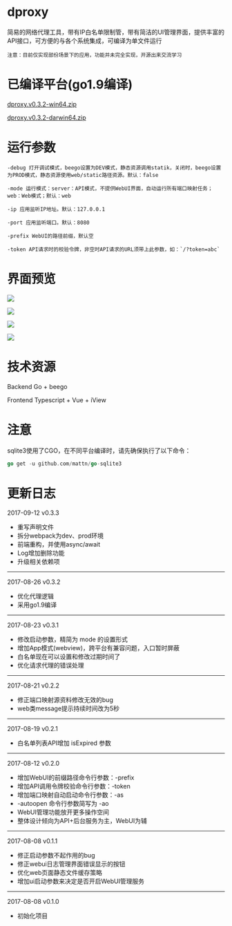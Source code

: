 # dproxy

简易的网络代理工具，带有IP白名单限制管，带有简洁的UI管理界面，提供丰富的API接口，可方便的与各个系统集成，可编译为单文件运行

`注意：目前仅实现部份场景下的应用，功能并未完全实现，开源出来交流学习`

# 已编译平台(go1.9编译)

[dproxy.v0.3.2-win64.zip](https://gitee.com/zaaksam/dproxy/attach_files/download?i=92441&u=http%3A%2F%2Ffiles.git.oschina.net%2Fgroup1%2FM00%2F01%2FC4%2FPaAvDFmgyzmAdNz8AI2NkJJek4w645.zip%3Ftoken%3D9e708713ce15ec3742dbb2fd03d8d331%26ts%3D1503710010%26attname%3Ddproxy.v0.3.2-win64.zip)

[dproxy.v0.3.2-darwin64.zip](https://gitee.com/zaaksam/dproxy/attach_files/download?i=92440&u=http%3A%2F%2Ffiles.git.oschina.net%2Fgroup1%2FM00%2F01%2FC4%2FPaAvDFmgyl2AfgPCAJs9F6U9POg114.zip%3Ftoken%3Da0ce4f9e35db771524a51cd7289bbc98%26ts%3D1503710010%26attname%3Ddproxy.v0.3.2-darwin64.zip)


# 运行参数

```
-debug 打开调试模式，beego设置为DEV模式，静态资源调用statik，关闭时，beego设置为PROD模式，静态资源使用web/static路径资源。默认：false

-mode 运行模式：server：API模式，不提供WebUI界面，自动运行所有端口映射任务；web：Web模式；默认：web

-ip 应用监听IP地址。默认：127.0.0.1

-port 应用监听端口。默认：8080

-prefix WebUI的路径前缀，默认空

-token API请求时的校验令牌，非空时API请求的URL须带上此参数，如：`/?token=abc`
```

# 界面预览

![](http://git.oschina.net/zaaksam/dproxy/attach_files/download?i=89952&u=http%3A%2F%2Ffiles.git.oschina.net%2Fgroup1%2FM00%2F01%2FA6%2FPaAvDFmJdUiANn77AAEfwxkjjsI886.png%3Ftoken%3D49dc2684cf356f1a51f522042e86245a%26ts%3D1502533216%26attname%3Dportmap.png)

![](http://git.oschina.net/zaaksam/dproxy/attach_files/download?i=89953&u=http%3A%2F%2Ffiles.git.oschina.net%2Fgroup1%2FM00%2F01%2FA6%2FPaAvDFmJdViAOjEfAAC0dKxZmo4230.png%3Ftoken%3D848e73a93bac218decca2378fb08a0bb%26ts%3D1502533216%26attname%3Dwhitelist.png)

![](http://git.oschina.net/zaaksam/dproxy/attach_files/download?i=89954&u=http%3A%2F%2Ffiles.git.oschina.net%2Fgroup1%2FM00%2F01%2FA6%2FPaAvDFmJdWOABwLKAAEDyxfwF6c412.png%3Ftoken%3Daf7eb35b608885c4b448261dd7610bb7%26ts%3D1502533216%26attname%3Dlog.png)

![](http://git.oschina.net/zaaksam/dproxy/attach_files/download?i=89955&u=http%3A%2F%2Ffiles.git.oschina.net%2Fgroup1%2FM00%2F01%2FA6%2FPaAvDFmJdW-AUgTEAAC0zMqe6dI445.png%3Ftoken%3Daf6f3fd0c2065e82efac837617f55bd6%26ts%3D1502533216%26attname%3Ddoc.png)

# 技术资源

Backend Go + beego

Frontend Typescript + Vue + iView

# 注意

sqlite3使用了CGO，在不同平台编译时，请先确保执行了以下命令：

```go
go get -u github.com/mattn/go-sqlite3
```

# 更新日志

2017-09-12 v0.3.3

* 重写声明文件
* 拆分webpack为dev、prod环境
* 前端重构，并使用async/await
* Log增加删除功能
* 升级相关依赖项

---

2017-08-26 v0.3.2

* 优化代理逻辑
* 采用go1.9编译

---

2017-08-23 v0.3.1

* 修改启动参数，精简为 mode 的设置形式
* 增加App模式(webview)，跨平台有兼容问题，入口暂时屏蔽
* 白名单现在可以设置和修改过期时间了
* 优化请求代理的错误处理

---

2017-08-21 v0.2.2

* 修正端口映射源资料修改无效的bug
* web类message提示持续时间改为5秒

---

2017-08-19 v0.2.1

* 白名单列表API增加 isExpired 参数

---

2017-08-12 v0.2.0

* 增加WebUI的前缀路径命令行参数：-prefix
* 增加API调用令牌校验命令行参数：-token
* 增加端口映射自动启动命令行参数：-as
* -autoopen 命令行参数简写为 -ao
* WebUI管理功能放开更多操作空间
* 整体设计倾向为API+后台服务为主，WebUI为辅

---

2017-08-08 v0.1.1

* 修正启动参数不起作用的bug
* 修正webui日志管理界面错误显示的按钮
* 优化web页面静态文件缓存策略
* 增加ui启动参数来决定是否开启WebUI管理服务

---

2017-08-08 v0.1.0

* 初始化项目